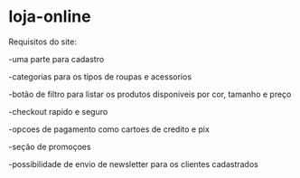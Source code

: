 # loja-online

Requisitos do site:

-uma parte para cadastro
	
-categorias para os tipos de roupas e acessorios

-botão de filtro para listar os produtos disponiveis por cor, tamanho e preço

-checkout rapido e seguro

-opcoes de pagamento como cartoes de credito e pix

-seção de promoçoes

-possibilidade de envio de newsletter para os clientes cadastrados
